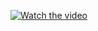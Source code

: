 [![Watch the video](https://img.youtube.com/vi/VIDEO_ID/0.jpg)](https://drive.google.com/file/d/1C-zBDetuqaW-okonzs9W2Ar_cJdbDnRC/view?usp=share_link)
